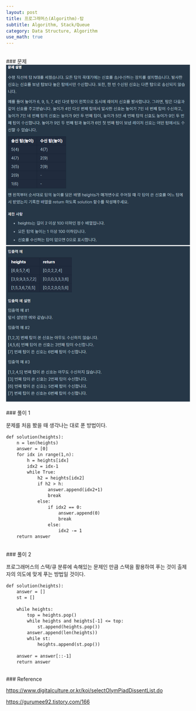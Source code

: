 ```yaml
---
layout: post
title: 프로그래머스(Algorithm)-탑
subtitle: Algorithm, Stack/Queue
category: Data Structure, Algorithm
use_math: true
---
```


<br>
### 문제

<center><img src = '/post_img/200404/image1.png' width="600"/></center>
<center><img src = '/post_img/200404/image2.png' width="600"/></center>

<br>
### 풀이 1

문제를 처음 봤을 때 생각나는 대로 푼 방법이다.

```
def solution(heights):
    n = len(heights)
    answer = [0]
    for idx in range(1,n):
        h = heights[idx]
        idx2 = idx-1
        while True:
            h2 = heights[idx2]
            if h2 > h:
                answer.append(idx2+1)
                break
            else:
                if idx2 == 0:
                    answer.append(0)
                    break
                else:
                    idx2 -= 1
    return answer
```

<br>
### 풀이 2

프로그래머스의 스택/큐 분류에 속해있는 문제인 만큼 스택을 활용하여 푸는 것이 출제자의 의도에 맞게 푸는 방법일 것이다.

```
def solution(heights):
    answer = []
    st = []

    while heights:
        top = heights.pop()
        while heights and heights[-1] <= top:
            st.append(heights.pop())
        answer.append(len(heights))
        while st:
            heights.append(st.pop())

    answer = answer[::-1]
    return answer
```

<br>
### Reference

https://www.digitalculture.or.kr/koi/selectOlymPiadDissentList.do

https://gurumee92.tistory.com/166
